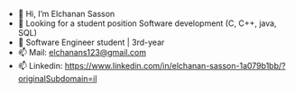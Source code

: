 - 👋 Hi, I’m Elchanan Sasson
- 👀 Looking for a student position Software development (C, C++, java, SQL)
- 🌱 Software Engineer student | 3rd-year
- 📫 Mail: elchanans123@gmail.com
- 📫 Linkedin: https://www.linkedin.com/in/elchanan-sasson-1a079b1bb/?originalSubdomain=il

<!---
ElchananSasson/ElchananSasson is a ✨ special ✨ repository because its `README.md` (this file) appears on your GitHub profile.
You can click the Preview link to take a look at your changes.
--->
